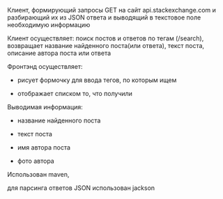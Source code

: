 Клиент, формирующий  запросы GET на сайт api.stackexchange.com и разбирающий их
из JSON ответа и выводящий в текстовое поле необходимую информацию

Клиент осуществляет:
поиск постов и ответов по тегам (/search), возвращает название найденного 
поста(или ответа), текст поста, описание автора поста или ответа

Фронтэнд осуществляет:

* рисует формочку для ввода тегов, по которым ищем

* отображает списком то, что получили 

Выводимая информация:

* название найденного поста

* текст поста

* имя автора поста

* фото автора


Использован maven, 

для парсинга ответов JSON использован jackson
